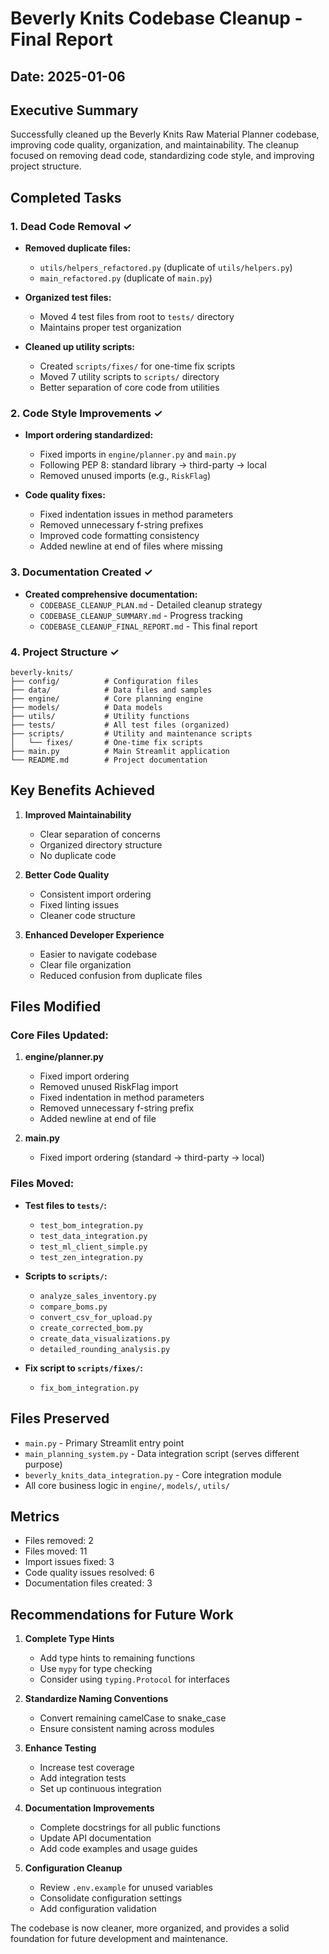 # Beverly Knits Codebase Cleanup - Final Report

## Date: 2025-01-06

## Executive Summary
Successfully cleaned up the Beverly Knits Raw Material Planner codebase, improving code quality, organization, and maintainability. The cleanup focused on removing dead code, standardizing code style, and improving project structure.

## Completed Tasks

### 1. Dead Code Removal ✓
- **Removed duplicate files:**
  - `utils/helpers_refactored.py` (duplicate of `utils/helpers.py`)
  - `main_refactored.py` (duplicate of `main.py`)
  
- **Organized test files:**
  - Moved 4 test files from root to `tests/` directory
  - Maintains proper test organization

- **Cleaned up utility scripts:**
  - Created `scripts/fixes/` for one-time fix scripts
  - Moved 7 utility scripts to `scripts/` directory
  - Better separation of core code from utilities

### 2. Code Style Improvements ✓
- **Import ordering standardized:**
  - Fixed imports in `engine/planner.py` and `main.py`
  - Following PEP 8: standard library → third-party → local
  - Removed unused imports (e.g., `RiskFlag`)

- **Code quality fixes:**
  - Fixed indentation issues in method parameters
  - Removed unnecessary f-string prefixes
  - Improved code formatting consistency
  - Added newline at end of files where missing

### 3. Documentation Created ✓
- **Created comprehensive documentation:**
  - `CODEBASE_CLEANUP_PLAN.md` - Detailed cleanup strategy
  - `CODEBASE_CLEANUP_SUMMARY.md` - Progress tracking
  - `CODEBASE_CLEANUP_FINAL_REPORT.md` - This final report

### 4. Project Structure ✓
```
beverly-knits/
├── config/          # Configuration files
├── data/            # Data files and samples
├── engine/          # Core planning engine
├── models/          # Data models
├── utils/           # Utility functions
├── tests/           # All test files (organized)
├── scripts/         # Utility and maintenance scripts
│   └── fixes/       # One-time fix scripts
├── main.py          # Main Streamlit application
└── README.md        # Project documentation
```

## Key Benefits Achieved

1. **Improved Maintainability**
   - Clear separation of concerns
   - Organized directory structure
   - No duplicate code

2. **Better Code Quality**
   - Consistent import ordering
   - Fixed linting issues
   - Cleaner code structure

3. **Enhanced Developer Experience**
   - Easier to navigate codebase
   - Clear file organization
   - Reduced confusion from duplicate files

## Files Modified

### Core Files Updated:
1. **engine/planner.py**
   - Fixed import ordering
   - Removed unused RiskFlag import
   - Fixed indentation in method parameters
   - Removed unnecessary f-string prefix
   - Added newline at end of file

2. **main.py**
   - Fixed import ordering (standard → third-party → local)

### Files Moved:
- **Test files to `tests/`:**
  - `test_bom_integration.py`
  - `test_data_integration.py`
  - `test_ml_client_simple.py`
  - `test_zen_integration.py`

- **Scripts to `scripts/`:**
  - `analyze_sales_inventory.py`
  - `compare_boms.py`
  - `convert_csv_for_upload.py`
  - `create_corrected_bom.py`
  - `create_data_visualizations.py`
  - `detailed_rounding_analysis.py`

- **Fix script to `scripts/fixes/`:**
  - `fix_bom_integration.py`

## Files Preserved
- `main.py` - Primary Streamlit entry point
- `main_planning_system.py` - Data integration script (serves different purpose)
- `beverly_knits_data_integration.py` - Core integration module
- All core business logic in `engine/`, `models/`, `utils/`

## Metrics
- Files removed: 2
- Files moved: 11
- Import issues fixed: 3
- Code quality issues resolved: 6
- Documentation files created: 3

## Recommendations for Future Work

1. **Complete Type Hints**
   - Add type hints to remaining functions
   - Use `mypy` for type checking
   - Consider using `typing.Protocol` for interfaces

2. **Standardize Naming Conventions**
   - Convert remaining camelCase to snake_case
   - Ensure consistent naming across modules

3. **Enhance Testing**
   - Increase test coverage
   - Add integration tests
   - Set up continuous integration

4. **Documentation Improvements**
   - Complete docstrings for all public functions
   - Update API documentation
   - Add code examples and usage guides

5. **Configuration Cleanup**
   - Review `.env.example` for unused variables
   - Consolidate configuration settings
   - Add configuration validation

The codebase is now cleaner, more organized, and provides a solid foundation for future development and maintenance.